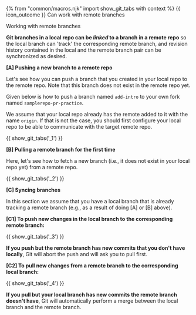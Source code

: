 {% from "common/macros.njk" import show_git_tabs with context %}
<span id="outcomes">{{ icon_outcome }} Can work with remote branches</span>

<span id="title">Working with remote branches</span>

<div id="body">

**Git branches in a local repo can be _linked_ to a branch in a remote repo** so the local branch can 'track' the corresponding remote branch, and revision history contained in the local and the remote branch pair can be synchronized as desired.

<div id="pushing-a-new-branch">

****[A] Pushing a new branch to a remote repo****

Let's see how you can push a branch that you created in your local repo to the remote repo. Note that this branch does not exist in the remote repo yet.

Given below is how to push a branch named `add-intro` to your own fork named `samplerepo-pr-practice`.

We assume that your local repo already has the remote added to it with the name `origin`. If that is not the case, you should first configure your local repo to be able to communicate with the target remote repo.

{{ show_git_tabs('_1') }}

</div>
<div id="pulling-a-new-branch">

****[B] Pulling a remote branch for the first time****

Here, let's see how to fetch a new branch (i.e., it does not exist in your local repo yet) from a remote repo.

{{ show_git_tabs('_2') }}
</div>
<div id="syncing-branches">

****[C] Syncing branches****

In this section we assume that you have a local branch that is already tracking a remote branch (e.g., as a result of doing [A] or [B] above).

**[C1] To push new changes in the local branch to the corresponding remote branch:**

{{ show_git_tabs('_3') }}

<box type="info" seamless>

**If you push but the remote branch has new commits that you don't have locally**, Git will abort the push and will ask you to pull first.
</box>

**[C2] To pull new changes from a remote branch to the corresponding local branch:**

{{ show_git_tabs('_4') }}

<box type="info" seamless>

**If you pull but your local branch has new commits the remote branch doesn't have**, Git will automatically perform a merge between the local branch and the remote branch.
</box>
<div>
</div>
<div id="extras">
</div>
